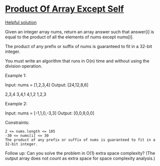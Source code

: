 # [Product Of Array Except Self](https://leetcode.com/problems/product-of-array-except-self/description/?envType=study-plan-v2&envId=leetcode-75)

[Helpful solution](https://www.youtube.com/watch?time_continue=406&v=5bS636lE_R0&embeds_referring_euri=https%3A%2F%2Fleetcode.com%2F&source_ve_path=MzY4NDIsMjg2NjY&feature=emb_logo)

Given an integer array nums, return an array answer such that answer[i] is equal to the product of all the elements of nums except nums[i].

The product of any prefix or suffix of nums is guaranteed to fit in a 32-bit integer.

You must write an algorithm that runs in O(n) time and without using the division operation.

Example 1:

Input: nums = [1,2,3,4]
Output: [24,12,8,6]

2,3,4
3,4,1
4,1,2
1,2,3

Example 2:

Input: nums = [-1,1,0,-3,3]
Output: [0,0,9,0,0]

Constraints:

    2 <= nums.length <= 105
    -30 <= nums[i] <= 30
    The product of any prefix or suffix of nums is guaranteed to fit in a 32-bit integer.

Follow up: Can you solve the problem in O(1) extra space complexity? (The output array does not count as extra space for space complexity analysis.)
